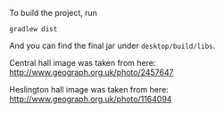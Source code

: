 To build the project, run

    gradlew dist

And you can find the final jar under `desktop/build/libs`.

Central hall image was taken from here: http://www.geograph.org.uk/photo/2457647

Heslington hall image was taken from here: http://www.geograph.org.uk/photo/1164094
